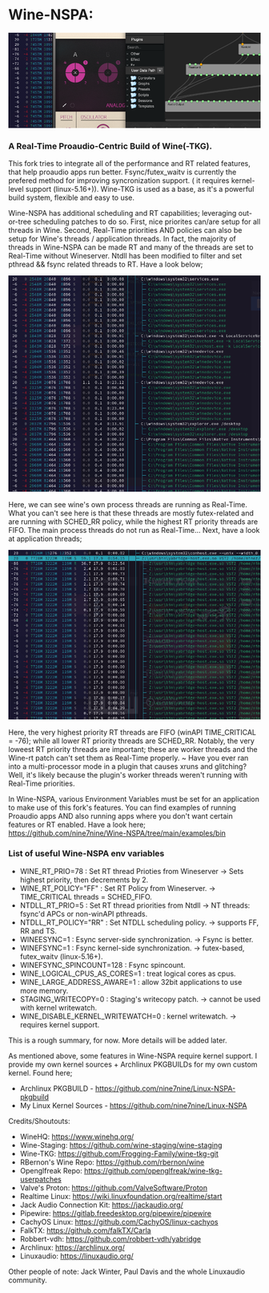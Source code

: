 # Wine-NSPA: 

![My Image](/examples/images/wine-nspa-Banner.png)

### A Real-Time Proaudio-Centric Build of Wine(-TKG). 

This fork tries to integrate all of the performance and RT related features, that help proaudio apps run better.
Fsync/futex_waitv is currently the prefered method for improving syncronization support. ( it requires kernel-level
support (linux-5.16+)). Wine-TKG is used as a base, as it's a powerful build system, flexible and easy to use.

Wine-NSPA has additional scheduling and RT capabilities; leveraging out-or-tree scheduling patches to do so. 
First, nice priorites can/are setup for all threads in Wine. Second, Real-Time priorities AND policies can also be 
setup for Wine's threads / application threads. In fact, the majority of threads in Wine-NSPA can be made RT and many 
of the threads are set to Real-Time without Wineserver. Ntdll has been modified to filter and set pthread && fsync
related threads to RT. Have a look below;

![My Image](/examples/images/wine-nspa_wine_proc_threads.png)

Here, we can see wine's own process threads are running as Real-Time. What you can't see here is that these threads
are mostly futex-related and are running with SCHED_RR policy, while the highest RT priority threads are FIFO. The main 
process threads do not run as Real-Time... Next, have a look at application threads; 

![My Image](/examples/images/wine-nspa_app_threads.png)

Here, the very highest priority RT threads are FIFO (winAPI TIME_CRITICAL = -76); while all lower RT priority threads 
are SCHED_RR. Notably, the very loweest RT priority threads are important; these are worker threads and the Wine-rt patch 
can't set them as Real-Time properly. ~ Have you ever ran into a multi-processor mode in a plugin that causes xruns and 
glitching? Well, it's likely because the plugin's worker threads weren't running with Real-Time priorities.

In Wine-NSPA, various Environment Variables must be set for an application to make use of this fork's features.
You can find examples of running Proaudio apps AND also running apps where you don't want certain features or RT 
enabled. Have a look here; https://github.com/nine7nine/Wine-NSPA/tree/main/examples/bin

### List of useful Wine-NSPA env variables

* WINE_RT_PRIO=78 : Set RT thread Prioties from Wineserver -> Sets highest priority, then decrements by 2.
* WINE_RT_POLICY="FF" : Set RT Policy from Wineserver. -> TIME_CRITICAL threads = SCHED_FIFO.
* NTDLL_RT_PRIO=5 : Set RT thread priorities from Ntdll -> NT threads: fsync'd APCs or non-winAPI pthreads. 
* NTDLL_RT_POLICY="RR" : Set NTDLL scheduling policy. -> supports FF, RR and TS.
* WINEESYNC=1 : Esync server-side synchronization. -> Fsync is better.
* WINEFSYNC=1 : Fsync kernel-side synchronization. -> futex-based, futex_waitv (linux-5.16+).
* WINEFSYNC_SPINCOUNT=128 : Fsync spincount.
* WINE_LOGICAL_CPUS_AS_CORES=1 : treat logical cores as cpus.
* WINE_LARGE_ADDRESS_AWARE=1 : allow 32bit applications to use more memory.
* STAGING_WRITECOPY=0 : Staging's writecopy patch. -> cannot be used with kernel writewatch.
* WINE_DISABLE_KERNEL_WRITEWATCH=0 : kernel writewatch. -> requires kernel support.

This is a rough summary, for now. More details will be added later.

As mentioned above, some features in Wine-NSPA require kernel support. I provide my own kernel sources + Archlinux 
PKGBUILDs for my own custom kernel. Found here;

* Archlinux PKGBUILD - https://github.com/nine7nine/Linux-NSPA-pkgbuild
* My Linux Kernel Sources - https://github.com/nine7nine/Linux-NSPA

Credits/Shoutouts:

* WineHQ: https://www.winehq.org/
* Wine-Staging: https://github.com/wine-staging/wine-staging
* Wine-TKG: https://github.com/Frogging-Family/wine-tkg-git
* RBernon's Wine Repo: https://github.com/rbernon/wine
* Openglfreak Repo: https://github.com/openglfreak/wine-tkg-userpatches
* Valve's Proton: https://github.com/ValveSoftware/Proton
* Realtime Linux: https://wiki.linuxfoundation.org/realtime/start
* Jack Audio Connection Kit: https://jackaudio.org/
* Pipewire: https://gitlab.freedesktop.org/pipewire/pipewire
* CachyOS Linux: https://github.com/CachyOS/linux-cachyos 
* FalkTX: https://github.com/falkTX/Carla
* Robbert-vdh: https://github.com/robbert-vdh/yabridge
* Archlinux: https://archlinux.org/
* Linuxaudio: https://linuxaudio.org/

Other people of note: Jack Winter, Paul Davis and the whole Linuxaudio community.






